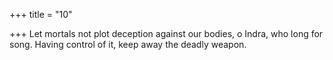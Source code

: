 +++
title = "10"

+++
Let mortals not plot deception against our bodies, o Indra, who long  for song.
Having control of it, keep away the deadly weapon.